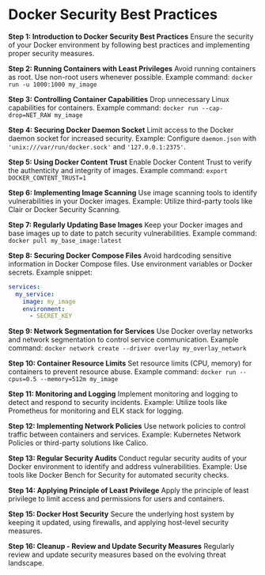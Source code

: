 # Docker Security Best Practices

**Step 1: Introduction to Docker Security Best Practices**
Ensure the security of your Docker environment by following best practices and implementing proper security measures.

**Step 2: Running Containers with Least Privileges**
Avoid running containers as root. Use non-root users whenever possible.
Example command: `docker run -u 1000:1000 my_image`

**Step 3: Controlling Container Capabilities**
Drop unnecessary Linux capabilities for containers.
Example command: `docker run --cap-drop=NET_RAW my_image`

**Step 4: Securing Docker Daemon Socket**
Limit access to the Docker daemon socket for increased security.
Example: Configure `daemon.json` with `'unix:///var/run/docker.sock'` and `'127.0.0.1:2375'`.

**Step 5: Using Docker Content Trust**
Enable Docker Content Trust to verify the authenticity and integrity of images.
Example command: `export DOCKER_CONTENT_TRUST=1`

**Step 6: Implementing Image Scanning**
Use image scanning tools to identify vulnerabilities in your Docker images.
Example: Utilize third-party tools like Clair or Docker Security Scanning.

**Step 7: Regularly Updating Base Images**
Keep your Docker images and base images up to date to patch security vulnerabilities.
Example command: `docker pull my_base_image:latest`

**Step 8: Securing Docker Compose Files**
Avoid hardcoding sensitive information in Docker Compose files. Use environment variables or Docker secrets.
Example snippet:
```yaml
services:
  my_service:
    image: my_image
    environment:
      - SECRET_KEY
```


**Step 9: Network Segmentation for Services**
Use Docker overlay networks and network segmentation to control service communication.
Example command: `docker network create --driver overlay my_overlay_network`

**Step 10: Container Resource Limits**
Set resource limits (CPU, memory) for containers to prevent resource abuse.
Example command: `docker run --cpus=0.5 --memory=512m my_image`

**Step 11: Monitoring and Logging**
Implement monitoring and logging to detect and respond to security incidents.
Example: Utilize tools like Prometheus for monitoring and ELK stack for logging.

**Step 12: Implementing Network Policies**
Use network policies to control traffic between containers and services.
Example: Kubernetes Network Policies or third-party solutions like Calico.

**Step 13: Regular Security Audits**
Conduct regular security audits of your Docker environment to identify and address vulnerabilities.
Example: Use tools like Docker Bench for Security for automated security checks.

**Step 14: Applying Principle of Least Privilege**
Apply the principle of least privilege to limit access and permissions for users and containers.

**Step 15: Docker Host Security**
Secure the underlying host system by keeping it updated, using firewalls, and applying host-level security measures.

**Step 16: Cleanup - Review and Update Security Measures**
Regularly review and update security measures based on the evolving threat landscape.

